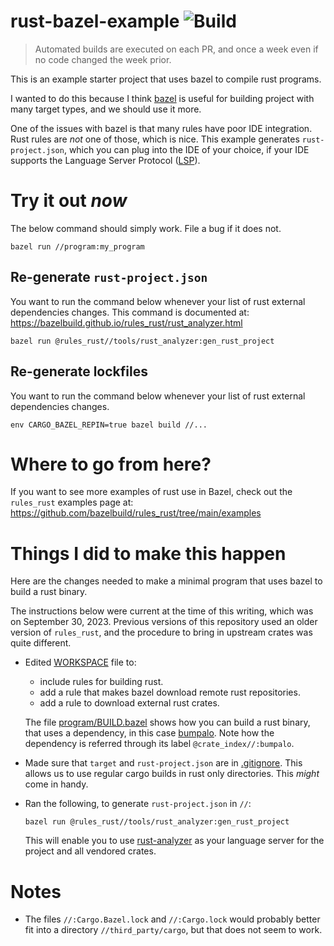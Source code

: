 # rust-bazel-example ![Build](https://github.com/filmil/rust-bazel-example/actions/workflows/build.yml/badge.svg)

> Automated builds are executed on each PR, and once a week even if no code changed the week prior.

This is an example starter project that uses bazel to compile rust programs.

I wanted to do this because I think [bazel] is useful for building
project with many target types, and we should use it more.

One of the issues with bazel is that many rules have poor IDE integration.
Rust rules are *not* one of those, which is nice. This example generates
`rust-project.json`, which you can plug into the IDE of your choice, if your
IDE supports the Language Server Protocol ([LSP][lsp]).

[lsp]: https://langserver.org/

# Try it out *now*

The below command should simply work. File a bug if it does not.

```
bazel run //program:my_program
```

## Re-generate `rust-project.json`

You want to run the command below whenever your list of rust external dependencies changes.
This command is documented at: https://bazelbuild.github.io/rules_rust/rust_analyzer.html

```
bazel run @rules_rust//tools/rust_analyzer:gen_rust_project
```

## Re-generate lockfiles

You want to run the command below whenever your list of rust external dependencies changes.
```
env CARGO_BAZEL_REPIN=true bazel build //...
```

# Where to go from here?

If you want to see more examples of rust use in Bazel, check out the `rules_rust` examples page
at: https://github.com/bazelbuild/rules_rust/tree/main/examples

# Things I did to make this happen

Here are the changes needed to make a minimal program that uses bazel to build
a rust binary.

The instructions below were current at the time of this writing, which was on
September 30, 2023. Previous versions of this repository used an older version
of `rules_rust`, and the procedure to bring in upstream crates was quite
different.

* Edited [WORKSPACE](workspace) file to:

  * include rules for building rust.
  * add a rule that makes bazel download remote rust repositories.
  * add a rule to download external rust crates.

  The file [program/BUILD.bazel](program/BUILD.bazel) shows how you can build a
  rust binary, that uses a dependency, in this case [bumpalo][bpl].  Note how
  the dependency is referred through its label `@crate_index//:bumpalo`.

* Made sure that `target` and `rust-project.json` are in
  [.gitignore](.gitignore). This allows us to use regular cargo builds in rust
  only directories. This *might* come in handy.

* Ran the following, to generate `rust-project.json` in `//`:

  ```
  bazel run @rules_rust//tools/rust_analyzer:gen_rust_project
  ```

  This will enable you to use [rust-analyzer][ra] as your language server for
  the project and all vendored crates.

# Notes

* The files `//:Cargo.Bazel.lock` and `//:Cargo.lock` would probably better fit
  into a directory `//third_party/cargo`, but that does not seem to work.

[bazel]: https://bazel.io
[bpl]: https://docs.rs/bumpalo 
[cr]: https://github.com/google/cargo-raze
[lcneovim]: https://github.com/autozimu/LanguageClient-neovim
[ra]: https://rust-analyzer.github.io
